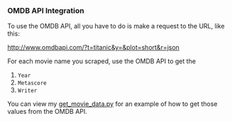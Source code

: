 ### OMDB API Integration

To use the OMDB API, all you have to do is make a request to the URL, like this:


http://www.omdbapi.com/?t=titanic&y=&plot=short&r=json

For each movie name you scraped, use the OMDB API to get the

1. `Year`
2. `Metascore`
3. `Writer`

You can view my [get_movie_data.py](https://github.com/atandy/web_scraping/blob/master/examples/get_movie_data.py) for an example of how to get those values from the OMDB API.
